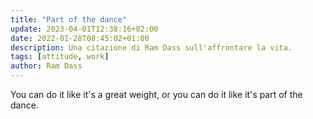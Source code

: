 ```yaml
---
title: "Part of the dance"
update: 2023-04-01T12:38:16+02:00
date: 2022-01-28T08:45:02+01:00
description: Una citazione di Ram Dass sull'affrontare la vita.
tags: [attitude, work]
author: Ram Dass
---
```


You can do it like it's a great weight, or you can do it like it's part of the dance.
